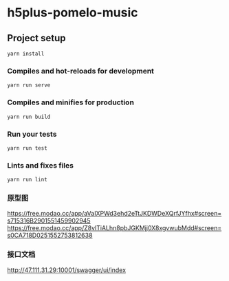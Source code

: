 # h5plus-pomelo-music

## Project setup
```
yarn install
```

### Compiles and hot-reloads for development
```
yarn run serve
```

### Compiles and minifies for production
```
yarn run build
```

### Run your tests
```
yarn run test
```

### Lints and fixes files
```
yarn run lint
```

### 原型图
https://free.modao.cc/app/aVaIXPWd3ehd2eTtJKDWDeXQrfJYfhx#screen=s715316B2901551459902945
https://free.modao.cc/app/Z8vlTiALhn8pbJGKMjj0X8xgvwubMdd#screen=s0CA718D0251552753812638

### 接口文档
http://47.111.31.29:10001/swagger/ui/index